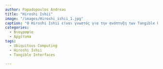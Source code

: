 ```yaml
---
author: Papadopoulos Andreas
title: "Hiroshi Ishii" 
image: "/images/Hiroshi_ishii_1.jpg"
caption: "Ο Hiroshi Ishii είναι γνωστός για την ανάπτυξη των Tangible User Interfaces (TUI), που συνδέουν τον φυσικό και τον ψηφιακό κόσμο."
categories:
  - Βιογραφία 
  - Αρχέτυπα
tags:
  - Ubiquitous Computing 
  - Hiroshi Ishii 
  - Tangible Interfaces 
  
---
```

